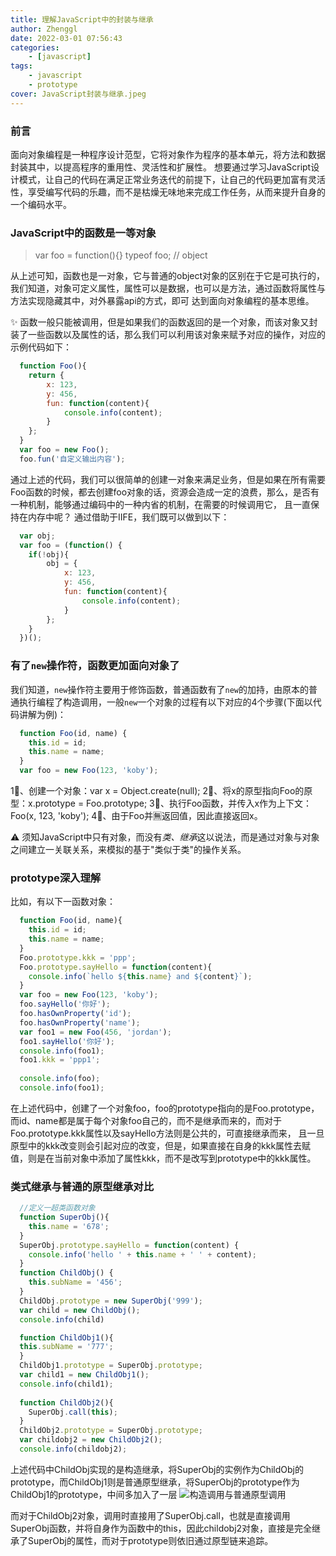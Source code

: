 ```yaml
---
title: 理解JavaScript中的封装与继承
author: Zhenggl
date: 2022-03-01 07:56:43
categories:
    - [javascript]
tags:
    - javascript
    - prototype
cover: JavaScript封装与继承.jpeg
---
```


### 前言
面向对象编程是一种程序设计范型，它将对象作为程序的基本单元，将方法和数据封装其中，以提高程序的重用性、灵活性和扩展性。
想要通过学习JavaScript设计模式，让自己的代码在满足正常业务迭代的前提下，让自己的代码更加富有灵活性，享受编写代码的乐趣，而不是枯燥无味地来完成工作任务，从而来提升自身的一个编码水平。

### JavaScript中的函数是一等对象
> var foo = function(){}
> typeof foo; // object

从上述可知，函数也是一对象，它与普通的object对象的区别在于它是可执行的，我们知道，对象可定义属性，属性可以是数据，也可以是方法，通过函数将属性与方法实现隐藏其中，对外暴露api的方式，即可
达到面向对象编程的基本思维。

✨ 函数一般只能被调用，但是如果我们的函数返回的是一个对象，而该对象又封装了一些函数以及属性的话，那么我们可以利用该对象来赋予对应的操作，对应的示例代码如下：
```javascript
  function Foo(){
	return {
		x: 123, 
		y: 456,
		fun: function(content){
			console.info(content);
		}
	};
  }
  var foo = new Foo();
  foo.fun('自定义输出内容');
```
通过上述的代码，我们可以很简单的创建一对象来满足业务，但是如果在所有需要Foo函数的时候，都去创建foo对象的话，资源会造成一定的浪费，那么，是否有一种机制，能够通过编码中的一种内省的机制，在需要的时候调用它，
且一直保持在内存中呢？
通过借助于IIFE，我们既可以做到以下：
```javascript
  var obj;
  var foo = (function() {
    if(!obj){
    	obj = {
    		x: 123, 
            y: 456,
            fun: function(content){
                console.info(content);
            }
    	};
    }
  })();
```

### 有了`new`操作符，函数更加面向对象了
我们知道，`new`操作符主要用于修饰函数，普通函数有了`new`的加持，由原本的普通执行编程了构造调用，一般`new`一个对象的过程有以下对应的4个步骤(下面以代码讲解为例)：
```javascript
  function Foo(id, name) {
    this.id = id;
    this.name = name;
  }
  var foo = new Foo(123, 'koby');
```
1⃣️、创建一个对象：var x = Object.create(null);
2⃣️、将x的原型指向Foo的原型：x.prototype = Foo.prototype;
3⃣️、执行Foo函数，并传入x作为上下文：Foo(x, 123, 'koby');
4⃣️、由于Foo并🈚️返回值，因此直接返回x。

⚠️ 须知JavaScript中只有对象，而没有*类、继承*这以说法，而是通过对象与对象之间建立一关联关系，来模拟的基于"类似于类"的操作关系。

### prototype深入理解
比如，有以下一函数对象：
```javascript
  function Foo(id, name){
	this.id = id;
	this.name = name;
  }
  Foo.prototype.kkk = 'ppp';
  Foo.prototype.sayHello = function(content){
	console.info(`hello ${this.name} and ${content}`);
  }
  var foo = new Foo(123, 'koby');
  foo.sayHello('你好');
  foo.hasOwnProperty('id');
  foo.hasOwnProperty('name');
  var foo1 = new Foo(456, 'jordan');
  foo1.sayHello('你好');
  console.info(foo1);
  foo1.kkk = 'ppp1';
  
  console.info(foo);
  console.info(foo1);
```
在上述代码中，创建了一个对象foo，foo的prototype指向的是Foo.prototype，而id、name都是属于每个对象foo自己的，而不是继承而来的，而对于Foo.prototype.kkk属性以及sayHello方法则是公共的，可直接继承而来，
且一旦原型中的kkk改变则会引起对应的改变，但是，如果直接在自身的kkk属性去赋值，则是在当前对象中添加了属性kkk，而不是改写到prototype中的kkk属性。

### 类式继承与普通的原型继承对比
```javascript
  //定义一超类函数对象
  function SuperObj(){
	this.name = '678';
  }
  SuperObj.prototype.sayHello = function(content) {
    console.info('hello ' + this.name + ' ' + content);
  }
  function ChildObj() {
    this.subName = '456';
  }
  ChildObj.prototype = new SuperObj('999');
  var child = new ChildObj();
  console.info(child)

  function ChildObj1(){
  this.subName = '777';
  }
  ChildObj1.prototype = SuperObj.prototype;
  var child1 = new ChildObj1();
  console.info(child1);
  
  function ChildObj2(){
  	SuperObj.call(this);
  }
  ChildObj2.prototype = SuperObj.prototype;
  var childobj2 = new ChildObj2();
  console.info(childobj2);
```
上述代码中ChildObj实现的是构造继承，将SuperObj的实例作为ChildObj的prototype，而ChildObj1则是普通原型继承，将SuperObj的prototype作为ChildObj1的prototype，中间多加入了一层
![构造调用与普通原型调用](构造调用与普通原型调用.png)

而对于ChildObj2对象，调用时直接用了SuperObj.call，也就是直接调用SuperObj函数，并将自身作为函数中的this，因此childobj2对象，直接是完全继承了SuperObj的属性，而对于prototype则依旧通过原型链来追踪。

